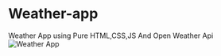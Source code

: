 # Weather-app
Weather App using Pure HTML,CSS,JS And Open Weather Api
![Weather App](https://github.com/Harshathkulal/Weather-app/assets/130536991/e79492f8-2bdc-4eef-b81c-2a8f96bbf631)

